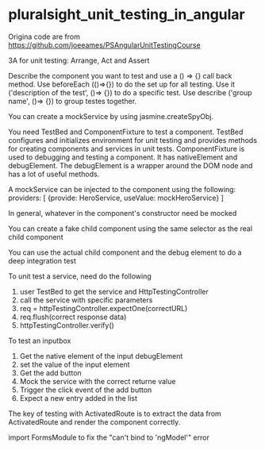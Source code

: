 # pluralsight_unit_testing_in_angular
Origina code are from https://github.com/joeeames/PSAngularUnitTestingCourse

3A for unit testing: Arrange, Act and Assert

Describe the component you want to test and use a () => {} call back method.
Use beforeEach (()=>{}) to do the set up for all testing.
Use it ('description of the test', ()=> {}) to do a specific test. 
Use describe ('group name', ()=> {}) to group testes together. 

You can create a mockService by using jasmine.createSpyObj.

You need TestBed and ComponentFixture to test a component.
TestBed configures and initializes environment for unit testing and provides methods for creating components and services in unit tests.
ComponentFixture is used to debugging and testing a component. It has nativeElement and debugElement. The debugElement is a wrapper around the DOM node and has a lot of useful methods.

A mockService can be injected to the component using the following:
providers: [
    {provide: HeroService, useValue: mockHeroService}
]

In general, whatever in the component's constructor need be mocked

You can create a fake child component using the same selector as the real child component

You can use the actual child component and the debug element to do a deep integration test

To unit test a service, need do the following
1) user TestBed to get the service and HttpTestingController
2) call the service with specific parameters
3) req = httpTestingController.expectOne(correctURL)
4) req.flush(correct response data)
5) httpTestingController.verify()

To test an inputbox
1) Get the native element of the input debugElement
2) set the value of the input element
3) Get the add button
4) Mock the service with the correct returne value
5) Trigger the click event of the add button
6) Expect a new entry added in the list 

The key of testing with ActivatedRoute is to extract the data from ActivatedRoute and render the component correctly. 

import FormsModule to fix the "can't bind to 'ngModel'" error

